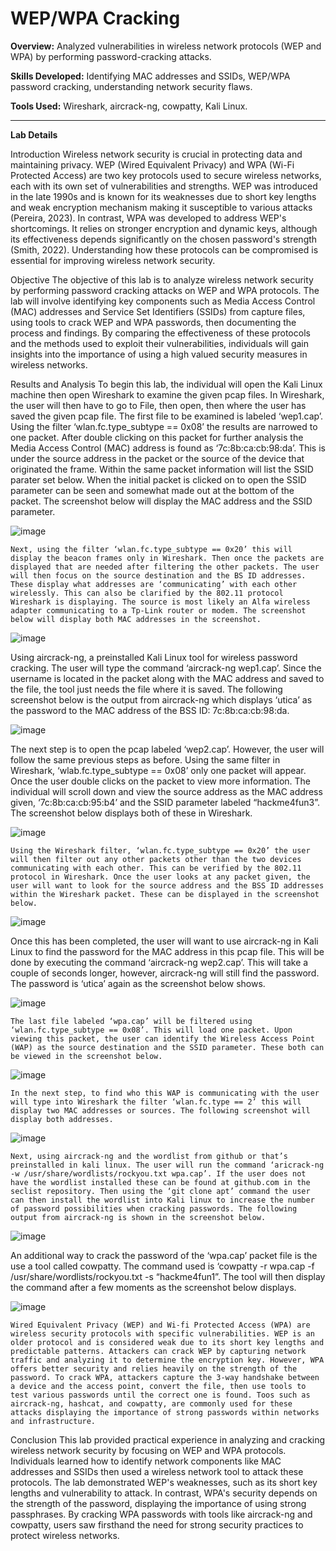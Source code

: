 # WEP/WPA Cracking

**Overview:** Analyzed vulnerabilities in wireless network protocols (WEP and WPA) by performing password-cracking attacks.

**Skills Developed:** Identifying MAC addresses and SSIDs, WEP/WPA password cracking, understanding network security flaws.

**Tools Used:** Wireshark, aircrack-ng, cowpatty, Kali Linux.

---

**Lab Details**

Introduction
	 Wireless network security is crucial in protecting data and maintaining privacy. WEP (Wired Equivalent Privacy) and WPA (Wi-Fi Protected Access) are two key protocols used to secure wireless networks, each with its own set of vulnerabilities and strengths. WEP was introduced in the late 1990s and is known for its weaknesses due to short key lengths and weak encryption mechanism making it susceptible to various attacks (Pereira, 2023). In contrast, WPA was developed to address WEP's shortcomings. It relies on stronger encryption and dynamic keys, although its effectiveness depends significantly on the chosen password's strength (Smith, 2022). Understanding how these protocols can be compromised is essential for improving wireless network security.

Objective
	The objective of this lab is to analyze wireless network security by performing password cracking attacks on WEP and WPA protocols. The lab will involve identifying key components such as Media Access Control (MAC) addresses and Service Set Identifiers (SSIDs) from capture files, using tools to crack WEP and WPA passwords, then documenting the process and findings. By comparing the effectiveness of these protocols and the methods used to exploit their vulnerabilities, individuals will gain insights into the importance of using a high valued security measures in wireless networks.	


Results and Analysis
	To begin this lab, the individual will open the Kali Linux machine then open Wireshark to examine the given pcap files. In Wireshark, the user will then have to go to File, then open, then where the user has saved the given pcap file. The first file to be examined is labeled ‘wep1.cap’. Using the filter ‘wlan.fc.type_subtype == 0x08’ the results are narrowed to one packet. After double clicking on this packet for further analysis the Media Access Control (MAC) address is found as ‘7c:8b:ca:cb:98:da’. This is under the source address in the packet or the source of the device that originated the frame. Within the same packet information will list the SSID parater set below. When the initial packet is clicked on to open the SSID parameter can be seen and somewhat made out at the bottom of the packet. The screenshot below will display the MAC address and the SSID parameter. 

 ![image](https://github.com/user-attachments/assets/c6609688-514b-4bcd-ab98-4d1f89df17e6)


  
	Next, using the filter ‘wlan.fc.type_subtype == 0x20’ this will display the beacon frames only in Wireshark. Then once the packets are displayed that are needed after filtering the other packets. The user will then focus on the source destination and the BS ID addresses. These display what addresses are ‘communicating’ with each other wirelessly. This can also be clarified by the 802.11 protocol Wireshark is displaying. The source is most likely an Alfa wireless adapter communicating to a Tp-Link router or modem. The screenshot below will display both MAC addresses in the screenshot. 

![image](https://github.com/user-attachments/assets/054b17de-6474-4335-bc0a-bd400a92b401)


  
Using aircrack-ng, a preinstalled Kali Linux tool for wireless password cracking. The user will type the command ‘aircrack-ng wep1.cap’. Since the username is located in the packet along with the MAC address and saved to the file, the tool just needs the file where it is saved. The following screenshot below is the output from aircrack-ng which displays ‘utica’ as the password to the MAC address of the BSS ID: 7c:8b:ca:cb:98:da. 

![image](https://github.com/user-attachments/assets/dbb2497c-0c1a-4a99-b166-082f0b46f0d0)


 
The next step is to open the pcap labeled ‘wep2.cap’. However, the user will follow the same previous steps as before. Using the same filter in Wireshark, ‘wlab.fc.type_subtype == 0x08’ only one packet will appear. Once the user double clicks on the packet to view more information. The individual will scroll down and view the source address as the MAC address given, ‘7c:8b:ca:cb:95:b4’ and the SSID parameter labeled “hackme4fun3”. The screenshot below displays both of these in Wireshark. 

![image](https://github.com/user-attachments/assets/16cf8734-6399-45fa-b3bd-58bd7bbb8ad2)

 
	Using the Wireshark filter, ‘wlan.fc.type_subtype == 0x20’ the user will then filter out any other packets other than the two devices communicating with each other. This can be verified by the 802.11 protocol in Wireshark. Once the user looks at any packet given, the user will want to look for the source address and the BSS ID addresses within the Wireshark packet. These can be displayed in the screenshot below. 

 ![image](https://github.com/user-attachments/assets/775a4b46-1513-4513-bebd-61a3a5682075)

 
Once this has been completed, the user will want to use aircrack-ng in Kali Linux to find the password for the MAC address in this pcap file. This will be done by executing the command ‘aircrack-ng wep2.cap’. This will take a couple of seconds longer, however, aircrack-ng will still find the password. The password is ‘utica’ again as the screenshot below shows. 

![image](https://github.com/user-attachments/assets/3ed2ef16-1c4f-401a-aed6-15a6f510fafe)

  
	The last file labeled ‘wpa.cap’ will be filtered using ‘wlan.fc.type_subtype == 0x08’. This will load one packet. Upon viewing this packet, the user can identify the Wireless Access Point (WAP) as the source destination and the SSID parameter. These both can be viewed in the screenshot below. 

 ![image](https://github.com/user-attachments/assets/69a16710-ea1b-44fd-88a3-d85706da86a5)

 
	In the next step, to find who this WAP is communicating with the user will type into Wireshark the filter ‘wlan.fc.type == 2’ this will display two MAC addresses or sources. The following screenshot will display both addresses. 

 ![image](https://github.com/user-attachments/assets/163cc146-d3e1-4cc0-b7dc-c11879e59ad9)

 
	Next, using aircrack-ng and the wordlist from github or that’s preinstalled in kali linux. The user will run the command ‘aricrack-ng -w /usr/share/wordlists/rockyou.txt wpa.cap’. If the user does not have the wordlist installed these can be found at github.com in the seclist repository. Then using the ‘git clone apt’ command the user can then install the wordlist into Kali linux to increase the number of password possibilities when cracking passwords. The following output from aircrack-ng is shown in the screenshot below. 

 ![image](https://github.com/user-attachments/assets/a9eae05b-6022-4c5b-859a-e659b13c13db)

	 
An additional way to crack the password of the ‘wpa.cap’ packet file is the use a tool called cowpatty. The command used is ‘cowpatty -r wpa.cap -f /usr/share/wordlists/rockyou.txt -s “hackme4fun1”. The tool will then display the command after a few moments as the screenshot below displays. 

![image](https://github.com/user-attachments/assets/380b2b65-fcf6-4318-965c-e940e81ccbc8)

 
	Wired Equivalent Privacy (WEP) and Wi-fi Protected Access (WPA) are wireless security protocols with specific vulnerabilities. WEP is an older protocol and is considered weak due to its short key lengths and predictable patterns. Attackers can crack WEP by capturing network traffic and analyzing it to determine the encryption key. However, WPA offers better security and relies heavily on the strength of the password. To crack WPA, attackers capture the 3-way handshake between a device and the access point, convert the file, then use tools to test various passwords until the correct one is found. Toos such as aircrack-ng, hashcat, and cowpatty, are commonly used for these attacks displaying the importance of strong passwords within networks and infrastructure. 


Conclusion
	 This lab provided practical experience in analyzing and cracking wireless network security by focusing on WEP and WPA protocols. Individuals learned how to identify network components like MAC addresses and SSIDs then used a wireless network tool to attack these protocols. The lab demonstrated WEP's weaknesses, such as its short key lengths and vulnerability to attack. In contrast, WPA's security depends on the strength of the password, displaying the importance of using strong passphrases. By cracking WPA passwords with tools like aircrack-ng and cowpatty, users saw firsthand the need for strong security practices to protect wireless networks.
